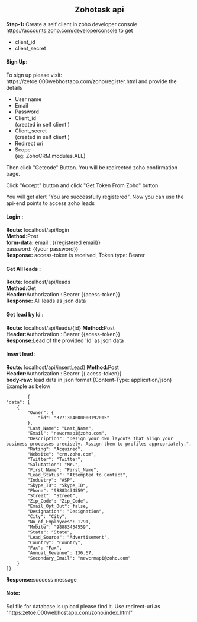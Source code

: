 <h2 align="center">Zohotask api</h2>

<b>Step-1:</b>     Create a self client in zoho developer console https://accounts.zoho.com/developerconsole to get 
<ul>
  <li>client_id</li>
  <li>client_secret</li>
 </ul>
<h4>Sign Up:</h4>
<p> To sign up please visit: https://zetoe.000webhostapp.com/zoho/register.html and provide the details 
  <ul>
   <li>User name</li>
   <li>Email</li>
   <li>Password</li>
   <li>Client_id</li>  (created in self client )
   <li>Client_secret</li>  (created in self client )
   <li>Redirect uri</li>
   <li>Scope</li>  (eg: ZohoCRM.modules.ALL)
 </ul>
 
<p>Then click "Getcode" Button.  You will be redirected zoho confirmation page. <p>Click "Accept" button and click "Get Token From Zoho" button.</p>
<p>You will get alert "You are successfully registered". Now you can use the api-end points to access zoho leads</p>

<h4>Login :</h4>
  <p><b>Route:</b> localhost/api/login</br>
    <b>Method:</b>Post</br>
    <b>form-data:</b> 
    email : {{registered email}}</br>
    password: {{your password}}</br>
  <b>Response:</b> access-token is received, Token type: Bearer
</p>

<h4>Get All leads :</h4>
  <p><b>Route:</b> localhost/api/leads</br>
  <b>Method:</b >Get </br>
  <b>Header:</b>Authorization : Bearer {{acess-token}}</br>
  <b>Response:</b> All leads as json data
  </p>
  
  <h4>Get lead by Id :</h4>
  <p><b>Route:</b> localhost/api/leads/{id}
  <b>Method:</b >Post </br>
  <b>Header:</b>Authorization : Bearer {{acess-token}}</br>
  <b>Response:</b>Lead of the provided 'Id' as json data
  </p>
  
  <h4>Insert lead :</h4>
  <p><b>Route:</b> localhost/api/insertLead}
  <b>Method:</b >Post </br>
  <b>Header:</b>Authorization : Bearer {{ acess-token}}</br>
  <b>body-raw:</b> lead data in json format (Content-Type: application/json)</br>
   Example  as below</p>
  
     
            {
	"data": [
		{
			"Owner": {
				"id": "3771304000000192015"
			},
			"Last_Name": "Last_Name",
			"Email": "newcrmapi@zoho.com",
			"Description": "Design your own layouts that align your business processes precisely. Assign them to profiles appropriately.",
			"Rating": "Acquired",
			"Website": "crm.zoho.com",
			"Twitter": "Twitter",
			"Salutation": "Mr.",
			"First_Name": "First_Name",
			"Lead_Status": "Attempted to Contact",
			"Industry": "ASP",
			"Skype_ID": "Skype_ID",
			"Phone": "98883434559",
			"Street": "Street",
			"Zip_Code": "Zip_Code",
			"Email_Opt_Out": false,
			"Designation": "Designation",
			"City": "City",
			"No_of_Employees": 1791,
			"Mobile": "98883434559",
			"State": "State",
			"Lead_Source": "Advertisement",
			"Country": "Country",
			"Fax": "Fax",
			"Annual_Revenue": 136.67,
			"Secondary_Email": "newcrmapi@zoho.com"
		}
	]}
  
 <p> <b>Response:</b>success message</p>
  
  <h4 >Note:</h4> 
  <p>Sql file for database is upload please find it. Use redirect-uri as "https:zetoe.000webhostapp.com/zoho.index.html"</p>

